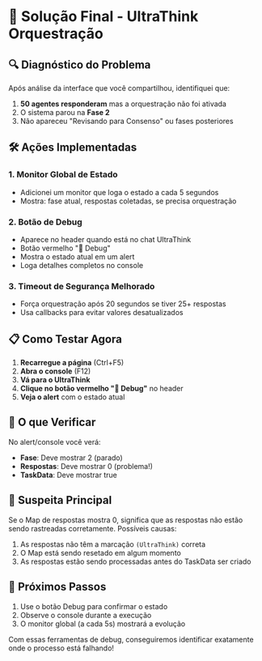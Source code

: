 # 🚨 Solução Final - UltraThink Orquestração

## 🔍 Diagnóstico do Problema

Após análise da interface que você compartilhou, identifiquei que:

1. **50 agentes responderam** mas a orquestração não foi ativada
2. O sistema parou na **Fase 2** 
3. Não apareceu "Revisando para Consenso" ou fases posteriores

## 🛠️ Ações Implementadas

### 1. **Monitor Global de Estado**
- Adicionei um monitor que loga o estado a cada 5 segundos
- Mostra: fase atual, respostas coletadas, se precisa orquestração

### 2. **Botão de Debug** 
- Aparece no header quando está no chat UltraThink
- Botão vermelho "🐛 Debug"
- Mostra o estado atual em um alert
- Loga detalhes completos no console

### 3. **Timeout de Segurança Melhorado**
- Força orquestração após 20 segundos se tiver 25+ respostas
- Usa callbacks para evitar valores desatualizados

## 📋 Como Testar Agora

1. **Recarregue a página** (Ctrl+F5)
2. **Abra o console** (F12)
3. **Vá para o UltraThink**
4. **Clique no botão vermelho "🐛 Debug"** no header
5. **Veja o alert** com o estado atual

## 🔄 O que Verificar

No alert/console você verá:
- **Fase**: Deve mostrar 2 (parado)
- **Respostas**: Deve mostrar 0 (problema!)
- **TaskData**: Deve mostrar true

## 🐛 Suspeita Principal

Se o Map de respostas mostra 0, significa que as respostas não estão sendo rastreadas corretamente. Possíveis causas:

1. As respostas não têm a marcação `(UltraThink)` correta
2. O Map está sendo resetado em algum momento
3. As respostas estão sendo processadas antes do TaskData ser criado

## 🚀 Próximos Passos

1. Use o botão Debug para confirmar o estado
2. Observe o console durante a execução
3. O monitor global (a cada 5s) mostrará a evolução

Com essas ferramentas de debug, conseguiremos identificar exatamente onde o processo está falhando!